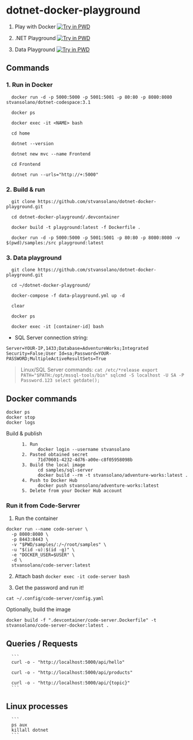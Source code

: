 # dotnet-docker-playground

1) Play with Docker
[![Try in PWD](https://raw.githubusercontent.com/play-with-docker/stacks/master/assets/images/button.png)](https://labs.play-with-docker.com/?stack=https://raw.githubusercontent.com/stvansolano/dotnet-docker-playground/main/docker-compose.yml)

2) .NET Playground
[![Try in PWD](https://raw.githubusercontent.com/play-with-docker/stacks/master/assets/images/button.png)](https://labs.play-with-docker.com/?stack=https://raw.githubusercontent.com/stvansolano/dotnet-docker-playground/main/docker-compose.yml)

3) Data Playground
[![Try in PWD](https://raw.githubusercontent.com/play-with-docker/stacks/master/assets/images/button.png)](https://labs.play-with-docker.com/?stack=https://raw.githubusercontent.com/stvansolano/dotnet-docker-playground/main/data-playground.yml)

## Commands

### 1. Run in Docker

      docker run -d -p 5000:5000 -p 5001:5001 -p 80:80 -p 8080:8080 stvansolano/dotnet-codespace:3.1

      docker ps

      docker exec -it <NAME> bash
      
      cd home

      dotnet --version

      dotnet new mvc --name Frontend

      cd Frontend

      dotnet run --urls="http://+:5000"

### 2. Build & run

      git clone https://github.com/stvansolano/dotnet-docker-playground.git

      cd dotnet-docker-playground/.devcontainer
      
      docker build -t playground:latest -f Dockerfile . 

      docker run -d -p 5000:5000 -p 5001:5001 -p 80:80 -p 8080:8080 -v $(pwd)/samples:/src playground:latest

### 3. Data playground

      git clone https://github.com/stvansolano/dotnet-docker-playground.git

      cd ~/dotnet-docker-playground/
      
      docker-compose -f data-playground.yml up -d 

      clear

      docker ps

      docker exec -it [container-id] bash

- SQL Server connection string:

```
Server=YOUR-IP,1433;Database=AdventureWorks;Integrated Security=False;User Id=sa;Password=YOUR-PASSWORD;MultipleActiveResultSets=True
```
> Linux/SQL Server commands:
      ```
      cat /etc/*release
      export PATH="$PATH:/opt/mssql-tools/bin"
      sqlcmd -S localhost -U SA -P Password.123
      select getdate();
      ```

## Docker commands

```
docker ps
docker stop
docker logs
```

Build & publish 

```
      1. Run 
            docker login --username stvansolano
      2. Pasted obtained secret
            71d70601-4232-4d76-a00e-c8f05958098b
      3. Build the local image
            cd samples/sql-server
            docker build --rm -t stvansolano/adventure-works:latest .
      4. Push to Docker Hub
            docker push stvansolano/adventure-works:latest
      5. Delete from your Docker Hub account
```

### Run it from Code-Servrer

1) Run the container

```
docker run --name code-server \
  -p 8080:8080 \
  -p 8443:8443 \
  -v "$PWD/samples/:/~/root/samples" \
  -u "$(id -u):$(id -g)" \
  -e "DOCKER_USER=$USER" \
  -d \
  stvansolano/code-server:latest
```

2) Attach bash
`docker exec -it code-server bash`

3) Get the password and run it!

`cat ~/.config/code-server/config.yaml`

Optionally, build the image

`docker build -f ".devcontainer/code-server.Dockerfile" -t stvansolano/code-server-docker:latest .`

## Queries / Requests

      ```
      curl -o - "http://localhost:5000/api/hello"

      curl -o - "http://localhost:5000/api/products"

      curl -o - "http://localhost:5000/api/{topic}"
      ```

## Linux processes

      ```
      ps aux
      killall dotnet
      ```